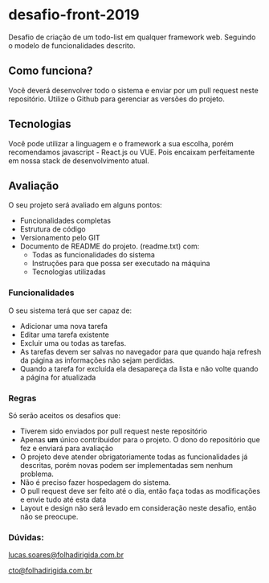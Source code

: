 # desafio-front-2019

Desafio de criação de um todo-list em qualquer framework web. Seguindo o modelo de funcionalidades descrito.

## Como funciona?

Você deverá desenvolver todo o sistema e enviar por um pull request neste repositório. Utilize o Github para gerenciar as versões do projeto. 

## Tecnologias

Você pode utilizar a linguagem e o framework a sua escolha, porém recomendamos javascript - React.js ou VUE. Pois encaixam perfeitamente em nossa stack de desenvolvimento atual.

## Avaliação

O seu projeto será avaliado em alguns pontos:
  - Funcionalidades completas
  - Estrutura de código
  - Versionamento pelo GIT
  - Documento de README do projeto. (readme.txt) com:
    - Todas as funcionalidades do sistema
    - Instruções para que possa ser executado na máquina
    - Tecnologias utilizadas
  
### Funcionalidades

O seu sistema terá que ser capaz de:
  - Adicionar uma nova tarefa
  - Editar uma tarefa existente
  - Excluir uma ou todas as tarefas.
  - As tarefas devem ser salvas no navegador para que quando haja refresh da página as informações não sejam perdidas.
  - Quando a tarefa for excluída ela desapareça da lista e não volte quando a página for atualizada
 
 ### Regras
 
 Só serão aceitos os desafios que:
  - Tiverem sido enviados por pull request neste repositório
  - Apenas **um** único contribuidor para o projeto. O dono do repositório que fez e enviará para avaliação
  - O projeto deve atender obrigatoriamente todas as funcionalidades já descritas, porém novas podem ser implementadas sem nenhum problema.
  - Não é preciso fazer hospedagem do sistema.
  - O pull request deve ser feito até o dia, então faça todas as modificações e envie tudo até esta data 
  - Layout e design não será levado em consideração neste desafio, então não se preocupe.
  
  
  ### Dúvidas:
  lucas.soares@folhadirigida.com.br
  
  cto@folhadirigida.com.br
  
  
